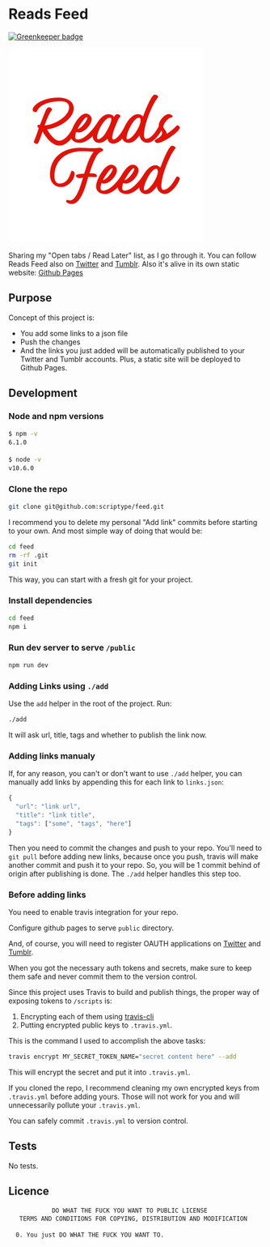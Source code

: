 # Reads Feed

[![Greenkeeper badge](https://badges.greenkeeper.io/scriptype/feed.svg)](https://greenkeeper.io/)

![Logo](logo.png)

Sharing my "Open tabs / Read Later" list, as I go through it. You can follow
Reads Feed also on [Twitter](https://twitter.com/reads_feed) and
[Tumblr](https://readsfeed.tumblr.com). Also it's alive in its own static website:
[Github Pages](https://scriptype.github.io/feed)

## Purpose

Concept of this project is:

 - You add some links to a json file
 - Push the changes
 - And the links you just added will be automatically published to your Twitter
   and Tumblr accounts. Plus, a static site will be deployed to Github Pages.

## Development

### Node and npm versions

```sh
$ npm -v
6.1.0

$ node -v
v10.6.0
```

### Clone the repo
```sh
git clone git@github.com:scriptype/feed.git
```

I recommend you to delete my personal "Add link" commits before starting to your own.
And most simple way of doing that would be:

```sh
cd feed
rm -rf .git
git init
```

This way, you can start with a fresh git for your project.

### Install dependencies
```sh
cd feed
npm i
```

### Run dev server to serve `/public`
```sh
npm run dev
```

### Adding Links using `./add`

Use the `add` helper in the root of the project. Run:

```sh
./add
```

It will ask url, title, tags and whether to publish the link now.

### Adding links manualy

If, for any reason, you can't or don't want to use `./add` helper, you can manually
add links by appending this for each link to `links.json`:

```js
{
  "url": "link url",
  "title": "link title",
  "tags": ["some", "tags", "here"]
}
```

Then you need to commit the changes and push to your repo. You'll need to
`git pull` before adding new links, because once you push, travis will make another
commit and push it to your repo. So, you will be 1 commit behind of origin after
publishing is done. The `./add` helper handles this step too.

### Before adding links

You need to enable travis integration for your repo.

Configure github pages to serve `public` directory.

And, of course, you will need to register OAUTH applications on
[Twitter](https://developer.twitter.com/en/docs/basics/getting-started#get-started-app)
and [Tumblr](https://www.tumblr.com/docs/en/api/v2).

When you got the necessary auth tokens and secrets, make sure to keep them safe
and never commit them to the version control.

Since this project uses Travis to build and publish things, the proper way of
exposing tokens to `/scripts` is:

 1) Encrypting each of them using [travis-cli](https://docs.travis-ci.com/user/encryption-keys/)
 2) Putting encrypted public keys to `.travis.yml`.

This is the command I used to accomplish the above tasks:

```sh
travis encrypt MY_SECRET_TOKEN_NAME="secret content here" --add
```

This will encrypt the secret and put it into `.travis.yml`.

If you cloned the repo, I recommend cleaning my own encrypted keys from `.travis.yml` before adding yours. Those will not work for you and will unnecessarily pollute your `.travis.yml`.

You can safely commit `.travis.yml` to version control.

## Tests

No tests.

## Licence

```
            DO WHAT THE FUCK YOU WANT TO PUBLIC LICENSE
   TERMS AND CONDITIONS FOR COPYING, DISTRIBUTION AND MODIFICATION

  0. You just DO WHAT THE FUCK YOU WANT TO.
```

